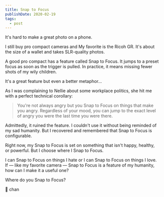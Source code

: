 ```yaml
---
title: Snap to Focus
publishDate: 2020-02-19
tags:
  - post
---
```


It's hard to make a great photo on a phone.

I still buy pro compact cameras and
My favorite is the Ricoh GR.
It's about the size of a wallet and takes SLR-quality photos.

A good pro compact has a feature called Snap to Focus.
It jumps to a preset focus as soon as the trigger is pulled.
In practice, it means missing fewer shots of my wily children.

It's a great feature but even a better metaphor...

As I was complaining to Nellie about some workplace politics,
she hit me with a perfect technical corollary:

> You're not always angry but you Snap to Focus on things that make you angry. Regardless of your mood, you can jump to the exact level of angry you were the last time you were there.

Admittedly, it ruined the feature.
I couldn't use it without being reminded of my sad humanity.
But I recovered and remembered that Snap to Focus is configurable.

Right now, my Snap to Focus is set on something that isn't happy, healthy, or powerful.
But I choose where I Snap to Focus.

I can Snap to Focus on things I hate or I can Snap to Focus on things I love.
If — like my favorite camera — Snap to Focus is a feature of my humanity, how can I make it a useful one?

Where do you Snap to Focus?

📸 chan
